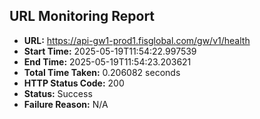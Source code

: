 ## URL Monitoring Report

- **URL:** https://api-gw1-prod1.fisglobal.com/gw/v1/health
- **Start Time:** 2025-05-19T11:54:22.997539
- **End Time:** 2025-05-19T11:54:23.203621
- **Total Time Taken:** 0.206082 seconds
- **HTTP Status Code:** 200
- **Status:** Success
- **Failure Reason:** N/A
